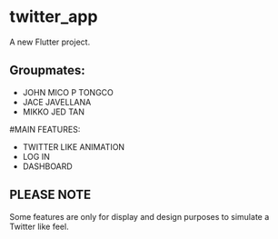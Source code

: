 # twitter_app

A new Flutter project.

## Groupmates:

- JOHN MICO P TONGCO
- JACE JAVELLANA
- MIKKO JED TAN

#MAIN FEATURES:

- TWITTER LIKE ANIMATION
- LOG IN
- DASHBOARD

## PLEASE NOTE
Some features are only for display and design purposes to simulate a Twitter like feel.
